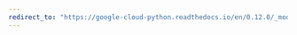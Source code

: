 ```yaml
---
redirect_to: "https://google-cloud-python.readthedocs.io/en/0.12.0/_modules/gcloud/dns/zone.html"
---
```

